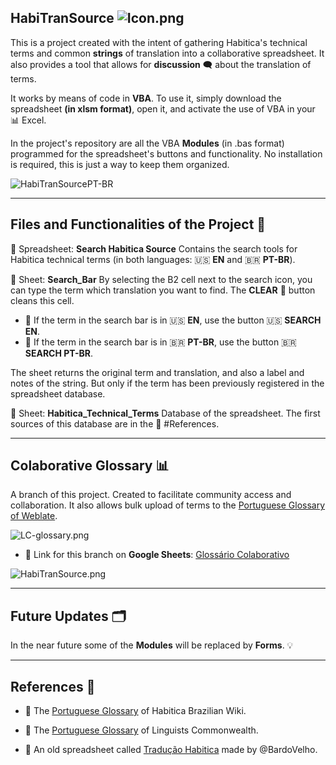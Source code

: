 ## HabiTranSource ![Icon.png](https://snipboard.io/vQki5Z.jpg)
This is a project created with the intent of gathering Habitica's technical terms and common **strings** of translation into a collaborative spreadsheet. It also provides a tool that allows for **discussion** 🗨 about the translation of terms. 

It works by means of code in **VBA**. To use it, simply download the spreadsheet **(in xlsm format)**, open it, and activate the use of VBA in your 📊 Excel.

In the project's repository are all the VBA **Modules** (in .bas format) programmed for the spreadsheet's buttons and functionality. No installation is required, this is just a way to keep them organized.

![HabiTranSourcePT-BR](https://snipboard.io/lP4kJZ.jpg)

---

## Files and Functionalities of the Project 📎

📁 Spreadsheet: **Search Habitica Source**
Contains the search tools for Habitica technical terms (in both languages: 🇺🇸 **EN** and 🇧🇷 **PT-BR**).

📂 Sheet: **Search_Bar**
By selecting the B2 cell next to the search icon, you can type the term which translation you want to find. The **CLEAR** 🚫 button cleans this cell.

* 📌 If the term in the search bar is in 🇺🇸 **EN**, use the button 🇺🇸 **SEARCH EN**. 
* 📌 If the term in the search bar is in 🇧🇷 **PT-BR**, use the button 🇧🇷 **SEARCH PT-BR**.

The sheet returns the original term and translation, and also a label and notes of the string. But only if the term has been previously registered in the spreadsheet database.

📂 Sheet: **Habitica_Technical_Terms**
Database of the spreadsheet. The first sources of this database are in the 📖 #References.

---

## Colaborative Glossary 📊
A branch of this project. Created to facilitate community access and collaboration.
It also allows bulk upload of terms to the [Portuguese Glossary of Weblate](https://translate.habitica.com/dictionaries/habitica/pt_BR/).

![LC-glossary.png](https://snipboard.io/ju72OJ.jpg)


* 🔗 Link for this branch on **Google Sheets**: [Glossário Colaborativo](https://docs.google.com/spreadsheets/d/1Td58TMja9UE9rwIwOf_2l41dsCi5FrW0wFUOzgA1SjY/edit?usp=sharing)

![HabiTranSource.png](https://snipboard.io/COpzUu.jpg)

---

## Future Updates 🗂
In the near future some of the **Modules** will be replaced by **Forms**. 💡

---

## References 📖

* 🔗 The [Portuguese Glossary](https://habitica.fandom.com/pt-br/wiki/Gloss%C3%A1rio) of Habitica Brazilian Wiki.

* 🔗 The [Portuguese Glossary](https://translate.habitica.com/dictionaries/habitica/pt_BR/) of Linguists Commonwealth.

* 🔗 An old spreadsheet called [Tradução Habitica](https://docs.google.com/spreadsheets/d/1zxh9XHd6ODQ2tUh2Zk0l1ovpWRhLKLV5mXYRUjfX_TE/edit#gid=0) made by @BardoVelho.
